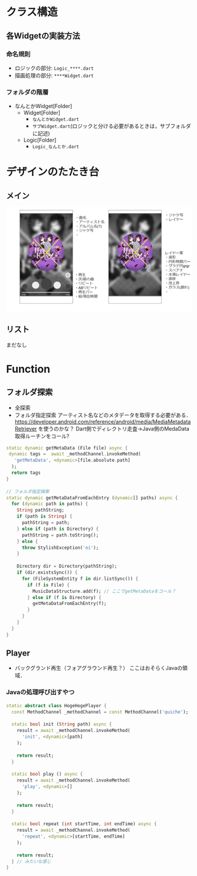 # クラス構造
## 各Widgetの実装方法
### 命名規則
* ロジックの部分: ``Logic_****.dart``
* 描画処理の部分: ``****Widget.dart``

### フォルダの階層
* なんとかWidget[Folder]
  * Widget[Folder]
    * ``なんとかWidget.dart``
    * ``サブWidget.dart``(ロジックと分ける必要があるときは，サブフォルダに記述)
  * Logic[Folder]
    * ``Logic_なんとか.dart``

# デザインのたたき台
## メイン
![たたき台1](image/tataki_1.jpg)
## リスト
まだなし

# Function
## フォルダ探索
* 全探索
* フォルダ指定探索
アーティスト名などのメタデータを取得する必要がある．
https://developer.android.com/reference/android/media/MediaMetadataRetriever
を使うのかな？
Dart側でディレクトリ走査->Java側のMedaData取得ルーチンをコール?
```dart
static dynamic getMetaData (File file) async {
 dynamic tags =  await _methodChannel.invokeMethod(
   'getMetaData', <dynamic>[file.absolute.path]
  );
  return tags 
}

// フォルダ指定探索
static dynamic getMetaDataFromEachEntry (dynamic[] paths) async {
  for (dynamic path in paths) {
    String pathString;
    if (path is String) {
      pathString = path;
    } else if (path is Directory) {
      pathString = path.toString();
    } else {
      throw StylishException('oi');
    }

    Directory dir = Directory(pathString);
    if (dir.existsSync()) {
      for (FileSystemEntity f in dir.listSync()) {
        if (f is File) {
          MusicDataStructure.add(f); // ここでgetMetaDataをコール？
        } else if (f is Directory) {
          getMetaDataFromEachEntry(f);
        }
      }
    }
  }
}
```

## Player
* バックグランド再生（フォアグラウンド再生？）
ここはおそらくJavaの領域．
### Javaの処理呼び出すやつ
```dart
static abstract class HogeHogePlayer {
  const MethodChannel _methodChannel = const MethodChannel('quiche');

  static bool init (String path) async {
    result = await _methodChannel.invokeMethod(
      'init', <dynamic>[path]
    );

    return result;
  }

  static bool play () async {
    result = await _methodChannel.invokeMethod(
      'play', <dynamic>[]
    );

    return result;
  }

  static bool repeat (int startTime, int endTime) async {
    result = await _methodChannel.invokeMethod(
      'repeat', <dynamic>[startTime, endTime]
    );

    return result;
  } // みたいな感じ
}
```
